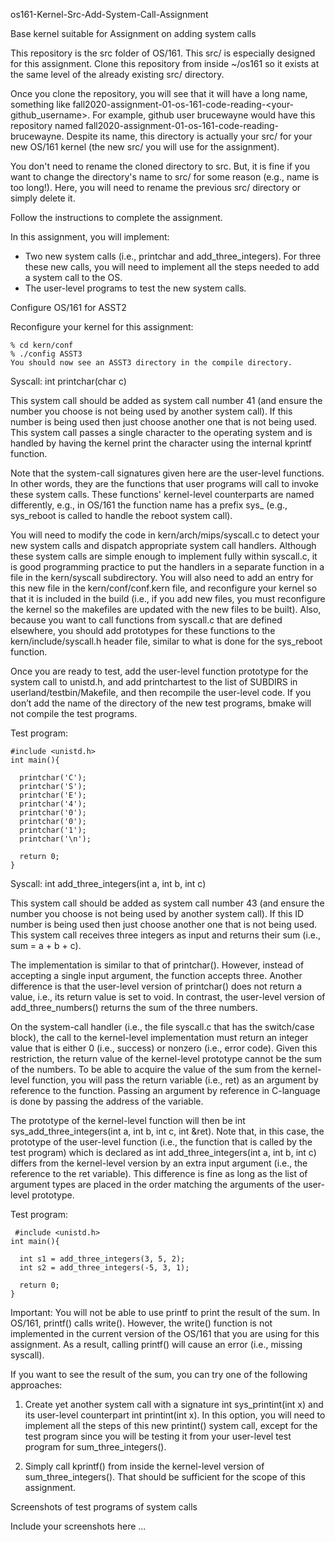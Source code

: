 os161-Kernel-Src-Add-System-Call-Assignment

Base kernel suitable for Assignment on adding system calls

This repository is the src folder of OS/161. This src/ is especially designed for this assignment. 
Clone this repository from inside ~/os161 so it exists at the same level of the already existing src/ directory. 

Once you clone the repository, you will see that it will have a long name, something like fall2020-assignment-01-os-161-code-reading-<your-github_username>. For example, github user brucewayne would have this repository named fall2020-assignment-01-os-161-code-reading-brucewayne. Despite its name, this directory is actually your src/ for your new OS/161 kernel (the new src/ you will use for the assignment). 

You don't need to rename the cloned directory to src. But, it is fine if you want to change the directory's name to src/ for some reason (e.g., name is too long!). Here, you will need to rename the previous src/ directory or simply delete it.  

Follow the instructions to complete the assignment.  

In this assignment, you will implement:

- Two new system calls (i.e., printchar and add_three_integers). For three these new calls, you will need to implement all the steps needed to add a system call to the OS.
- The user-level programs to test the new system calls. 

Configure OS/161 for ASST2

Reconfigure your kernel for this assignment:

    % cd kern/conf
    % ./config ASST3
    You should now see an ASST3 directory in the compile directory.

Syscall: int printchar(char c)

This system call should be added as system call number 41 (and ensure the number you choose is not being used by another system call). If this number is being used then just choose another one that is not being used. This system call passes a single character to the operating system and is handled by having the kernel print the character using the internal kprintf function.

Note that the system-call signatures given here are the user-level functions. In other words, they are the functions that user programs will call to invoke these system calls. These functions' kernel-level counterparts are named differently, e.g., in OS/161 the function name has a prefix sys_ (e.g., sys_reboot is called to handle the reboot system call).

You will need to modify the code in kern/arch/mips/syscall.c to detect your new system calls and dispatch appropriate system call handlers. Although these system calls are simple enough to implement fully within syscall.c, it is good programming practice to put the handlers in a separate function in a file in the kern/syscall subdirectory. You will also need to add an entry for this new file in the kern/conf/conf.kern file, and reconfigure your kernel so that it is included in the build (i.e., if you add new files, you must reconfigure the kernel so the makefiles are updated with the new files to be built). Also, because you want to call functions from syscall.c that are defined elsewhere, you should add prototypes for these functions to the kern/include/syscall.h header file, similar to what is done for the sys_reboot function.

Once you are ready to test, add the user-level function prototype for the system call to unistd.h, and add printchartest to the list of SUBDIRS in userland/testbin/Makefile, and then recompile the user-level code. If you don’t add the name of the directory of the new test programs, bmake will not compile the test programs.

Test program: 

    #include <unistd.h> 
    int main(){
    
      printchar('C');
      printchar('S');
      printchar('E');   
      printchar('4');
      printchar('0');
      printchar('0'); 
      printchar('1'); 
      printchar('\n'); 
    
      return 0;
    } 

Syscall: int add_three_integers(int a, int b, int c)

This system call should be added as system call number 43 (and ensure the number you choose is not being used by another system call). If this ID number is being used then just choose another one that is not being used. This system call receives three integers as input and returns their sum (i.e., sum = a + b + c). 

The implementation is similar to that of printchar(). However, instead of accepting a single input argument, the function accepts three. Another difference is that the user-level version of printchar() does not return a value, i.e., its return value is set to void. In contrast, the user-level version of add_three_numbers() returns the sum of the three numbers. 

On the system-call handler (i.e., the file syscall.c that has the switch/case block), the call to the kernel-level implementation must return an integer value that is either 0 (i.e., success) or nonzero (i.e., error code). Given this restriction, the return value of the kernel-level prototype cannot be the sum of the numbers. To be able to acquire the value of the sum from the kernel-level function, you will pass the return variable (i.e., ret) as an argument by reference to the function. Passing an argument by reference in C-language is done by passing the address of the variable. 

The prototype of the kernel-level function will then be int sys_add_three_integers(int a, int b, int c, int &ret). Note that, in this case, the prototype of the user-level function (i.e., the function that is called by the test program) which is declared as int add_three_integers(int a, int b, int c) differs from the kernel-level version by an extra input argument (i.e., the reference to the ret variable). This difference is fine as long as the list of argument types are placed in the order matching the arguments of the user-level prototype.

Test program:  

     #include <unistd.h> 
    int main(){
    
      int s1 = add_three_integers(3, 5, 2);
      int s2 = add_three_integers(-5, 3, 1);
    
      return 0;
    } 

Important: You will not be able to use printf to print the result of the sum. In OS/161, printf() calls write(). However, the write() function is not implemented in the current version of the OS/161 that you are using for this assignment. As a result, calling printf() will cause an error (i.e., missing syscall). 

If you want to see the result of the sum, you can try one of the following approaches:

1. Create yet another system call with a signature int sys_printint(int x) and its user-level counterpart int printint(int x). In this option, you will need to implement all the steps of this new printint() system call, except for the test program since you will be testing it from your user-level test program for sum_three_integers(). 

2. Simply call kprintf() from inside the kernel-level version of sum_three_integers(). That should be sufficient for the scope of this assignment. 

 







Screenshots of test programs of system calls

Include your screenshots here ... 
